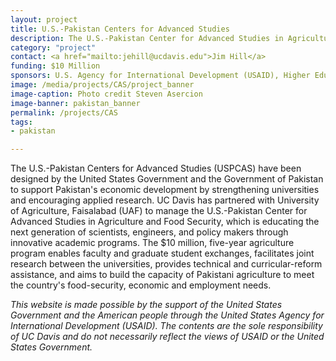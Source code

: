 ```yaml
---
layout: project
title: U.S.-Pakistan Centers for Advanced Studies
description: The U.S.-Pakistan Center for Advanced Studies in Agriculture and Food Security (USPCAS-AFS) links the University of California, Davis (UC Davis), the leading agricultural and veterinary research university in the world with the University of Agriculture, Faisalabad (UAF), Pakistan's top agricultural university.
category: "project"
contact: <a href="mailto:jehill@ucdavis.edu">Jim Hill</a>
funding: $10 Million
sponsors: U.S. Agency for International Development (USAID), Higher Education Commission of Pakistan (HEC)
image: /media/projects/CAS/project_banner
image-caption: Photo credit Steven Asercion
image-banner: pakistan_banner
permalink: /projects/CAS
tags:
- pakistan

---
```

The U.S.-Pakistan Centers for Advanced Studies (USPCAS) have been designed by the United States Government and the Government of Pakistan to support Pakistan's economic development by strengthening universities and encouraging applied research. UC Davis has partnered with University of Agriculture, Faisalabad (UAF) to manage the U.S.-Pakistan Center for Advanced Studies in Agriculture and Food Security, which is educating the next generation of scientists, engineers, and policy makers through innovative academic programs. The $10 million, five-year agriculture program enables faculty and graduate student exchanges, facilitates joint research between the universities, provides technical and curricular-reform assistance, and aims to build the capacity of Pakistani agriculture to meet the country's food-security, economic and employment needs.

<i>This website is made possible by the support of the United States Government and the American people through the United States Agency for International Development (USAID). The contents are the sole responsibility of UC Davis and do not necessarily reflect the views of USAID or the United States Government.</i>

